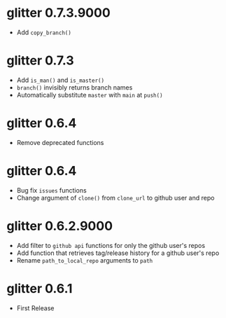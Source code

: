 # glitter 0.7.3.9000  

* Add `copy_branch()`  


# glitter 0.7.3  

* Add `is_man()` and `is_master()`  
* `branch()` invisibly returns branch names   
* Automatically substitute `master` with `main` at `push()`  


# glitter 0.6.4  

* Remove deprecated functions  


# glitter 0.6.4  

* Bug fix `issues` functions  
* Change argument of `clone()` from `clone_url` to github user and repo   


# glitter 0.6.2.9000   

* Add filter to `github api` functions for only the github user's repos   
* Add function that retrieves tag/release history for a github user's repo   
* Rename `path_to_local_repo` arguments to `path`   


# glitter 0.6.1   

* First Release  





